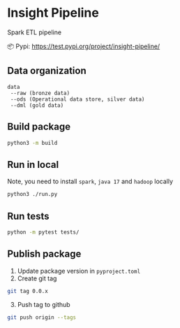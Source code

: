 # Insight Pipeline

Spark ETL pipeline

📦 Pypi: https://test.pypi.org/project/insight-pipeline/

## Data organization

```
data
 --raw (bronze data)
 --ods (Operational data store, silver data)
 --dml (gold data)
```

## Build package

```bash
python3 -m build
```

## Run in local
Note, you need to install `spark`, `java 17` and `hadoop` locally

```bash
python3 ./run.py 
```

## Run tests

```bash
python -m pytest tests/
```

## Publish package

1. Update package version in `pyproject.toml`
2. Create git tag

```bash
git tag 0.0.x
```

3. Push tag to github

```bash
git push origin --tags
```